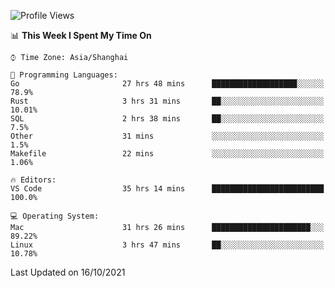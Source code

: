 <!--START_SECTION:waka-->
![Profile Views](http://img.shields.io/badge/Profile%20Views-2-blue)

📊 **This Week I Spent My Time On** 

```text
⌚︎ Time Zone: Asia/Shanghai

💬 Programming Languages: 
Go                       27 hrs 48 mins      ███████████████████░░░░░░   78.9% 
Rust                     3 hrs 31 mins       ██░░░░░░░░░░░░░░░░░░░░░░░   10.01% 
SQL                      2 hrs 38 mins       ██░░░░░░░░░░░░░░░░░░░░░░░   7.5% 
Other                    31 mins             ░░░░░░░░░░░░░░░░░░░░░░░░░   1.5% 
Makefile                 22 mins             ░░░░░░░░░░░░░░░░░░░░░░░░░   1.06%

🔥 Editors: 
VS Code                  35 hrs 14 mins      █████████████████████████   100.0%

💻 Operating System: 
Mac                      31 hrs 26 mins      ██████████████████████░░░   89.22% 
Linux                    3 hrs 47 mins       ██░░░░░░░░░░░░░░░░░░░░░░░   10.78%

```


 Last Updated on 16/10/2021
<!--END_SECTION:waka-->
